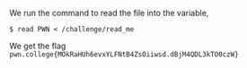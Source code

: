 We run the command to read the file into the variable,
```
$ read PWN < /challenge/read_me
```

We get the flag `pwn.college{MOkRaHUh6evxYLFNtB4ZsOiiwsd.dBjM4QDL3kTO0czW}`